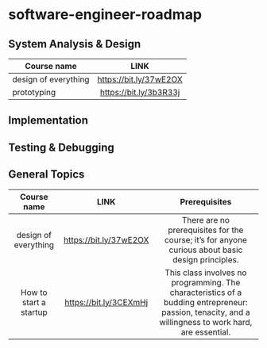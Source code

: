 # software-engineer-roadmap


## System Analysis & Design
| Course name | LINK |
|----------|:-------------:|
| design of everything |  https://bit.ly/37wE2OX |
| prototyping |    https://bit.ly/3b3R33j   

## Implementation

## Testing & Debugging

## General Topics
| Course name | LINK | Prerequisites
|:----------------:|:-------------:|:-------------------:|
| design of everything |  https://bit.ly/37wE2OX | There are no prerequisites for the course; it’s for anyone curious about basic design principles.
| How to start a startup |  https://bit.ly/3CEXmHj | This class involves no programming. The characteristics of a budding entrepreneur: passion, tenacity, and a willingness to work hard, are essential.

